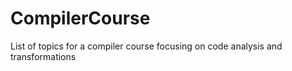 # CompilerCourse
List of topics for a compiler course focusing on code analysis and transformations
